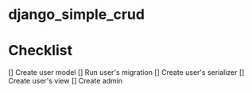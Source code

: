 # django_simple_crud

# Checklist
[] Create user model
[] Run user's migration
[] Create user's serializer
[] Create user's view
[] Create admin